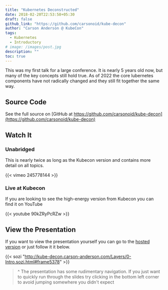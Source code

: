 ```yaml
---
title: "Kubernetes Deconstructed"
date: 2018-02-20T22:53:58+05:30
draft: false
github_link: "https://github.com/carsonoid/kube-decon"
author: "Carson Anderson @ KubeCon"
tags:
  - Kubernetes
  - Introductory
# image: /images/post.jpg
description: ""
toc: true
---
```


This was my first talk for a large conference. It is nearly 5 years old now, but many of the key concepts still hold true. As of 2022 the core Iubernetes components have not radically changed and they still fit together the same way.

<!--more-->

## Source Code

See the full source on [GitHub at https://github.com/carsonoid/kube-decon](https://github.com/carsonoid/kube-decon)

## Watch It

### Unabridged

This is nearly twice as long as the Kubecon version and contains more detail on all topics.

{{< vimeo 245778144 >}}

### Live at Kubecon

If you are looking to see the high-energy version from Kubecon you can find it on YouTube

{{< youtube 90kZRyPcRZw >}}

## View the Presentation

If you want to view the presentation yourself you can go to the [hosted version](http://kube-decon.carson-anderson.com/Layers/0-Intro.sozi.html#frame5378) or just follow it it below.

{{< sozi "http://kube-decon.carson-anderson.com/Layers/0-Intro.sozi.html#frame5378" >}}

> ^ The presentation has some rudimentary navigation. If you just want to quickly run through the slides try clicking in the bottom left corner to avoid jumping
> somewhere you didn't expect

